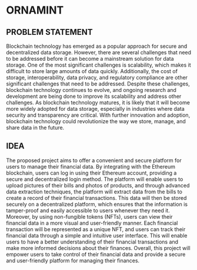 # ORNAMINT

## PROBLEM STATEMENT 
Blockchain technology has emerged as a popular approach for secure and decentralized data storage. However, there are several challenges that need to be addressed before it can become a mainstream solution for data storage. One of the most significant challenges is scalability, which makes it difficult to store large amounts of data quickly. Additionally, the cost of storage, interoperability, data privacy, and regulatory compliance are other significant challenges that need to be addressed.
Despite these challenges, blockchain technology continues to evolve, and ongoing research and development are being done to improve its scalability and address other challenges. As blockchain technology matures, it is likely that it will become more widely adopted for data storage, especially in industries where data security and transparency are critical. With further innovation and adoption, blockchain technology could revolutionize the way we store, manage, and share data in the future.  

## IDEA
The proposed project aims to offer a convenient and secure platform for users to manage their financial data. By integrating with the Ethereum blockchain, users can log in using their Ethereum account, providing a secure and decentralized login method. The platform will enable users to upload pictures of their bills and photos of products, and through advanced data extraction techniques, the platform will extract data from the bills to create a record of their financial transactions. This data will then be stored securely on a decentralized platform, which ensures that the information is tamper-proof and easily accessible to users whenever they need it.
Moreover, by using non-fungible tokens (NFTs), users can view their financial data in a more visual and user-friendly manner. Each financial transaction will be represented as a unique NFT, and users can track their financial data through a simple and intuitive user interface. This will enable users to have a better understanding of their financial transactions and make more informed decisions about their finances. Overall, this project will empower users to take control of their financial data and provide a secure and user-friendly platform for managing their finances.
